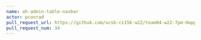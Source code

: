 ```yaml
---
name: ah-admin-table-navbar
actor: pconrad
pull_request_url: https://github.com/ucsb-cs156-w22/team04-w22-7pm-HappyCows/pull/34
pull_request_num: 34
---
```


